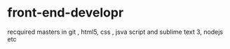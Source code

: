 # front-end-developr
recquired masters in git , html5, css , jsva script and sublime text 3, nodejs etc
